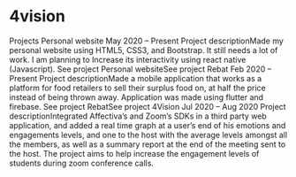 # 4vision
 Projects  Personal website May 2020 – Present  Project descriptionMade my personal website using HTML5, CSS3, and Bootstrap. It still needs a lot of work. I am planning to Increase its interactivity using react native (Javascript).  See project Personal websiteSee project Rebat Feb 2020 – Present  Project descriptionMade a mobile application that works as a platform for food retailers to sell their surplus food on, at half the price instead of being thrown away. Application was made using flutter and firebase.  See project RebatSee project 4Vision Jul 2020 – Aug 2020  Project descriptionIntegrated Affectiva’s and Zoom’s SDKs in a third party web application, and added a real time graph at a user’s end of his emotions and engagements levels, and one to the host with the average levels amongst all the members, as well as a summary report at the end of the meeting sent to the host. The project aims to help increase the engagement levels of students during zoom conference calls.
